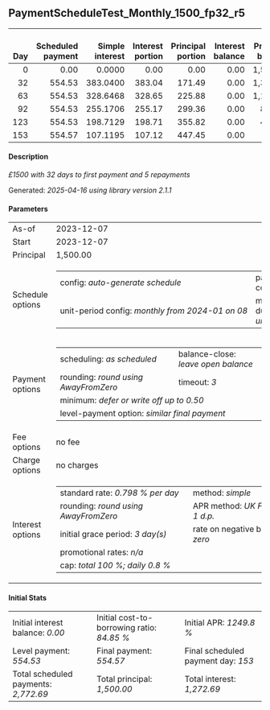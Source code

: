 <h2>PaymentScheduleTest_Monthly_1500_fp32_r5</h2>
<table>
    <thead style="vertical-align: bottom;">
        <th style="text-align: right;">Day</th>
        <th style="text-align: right;">Scheduled payment</th>
        <th style="text-align: right;">Simple interest</th>
        <th style="text-align: right;">Interest portion</th>
        <th style="text-align: right;">Principal portion</th>
        <th style="text-align: right;">Interest balance</th>
        <th style="text-align: right;">Principal balance</th>
        <th style="text-align: right;">Total simple interest</th>
        <th style="text-align: right;">Total interest</th>
        <th style="text-align: right;">Total principal</th>
    </thead>
    <tr style="text-align: right;">
        <td class="ci00">0</td>
        <td class="ci01" style="white-space: nowrap;">0.00</td>
        <td class="ci02">0.0000</td>
        <td class="ci03">0.00</td>
        <td class="ci04">0.00</td>
        <td class="ci05">0.00</td>
        <td class="ci06">1,500.00</td>
        <td class="ci07">0.0000</td>
        <td class="ci08">0.00</td>
        <td class="ci09">0.00</td>
    </tr>
    <tr style="text-align: right;">
        <td class="ci00">32</td>
        <td class="ci01" style="white-space: nowrap;">554.53</td>
        <td class="ci02">383.0400</td>
        <td class="ci03">383.04</td>
        <td class="ci04">171.49</td>
        <td class="ci05">0.00</td>
        <td class="ci06">1,328.51</td>
        <td class="ci07">383.0400</td>
        <td class="ci08">383.04</td>
        <td class="ci09">171.49</td>
    </tr>
    <tr style="text-align: right;">
        <td class="ci00">63</td>
        <td class="ci01" style="white-space: nowrap;">554.53</td>
        <td class="ci02">328.6468</td>
        <td class="ci03">328.65</td>
        <td class="ci04">225.88</td>
        <td class="ci05">0.00</td>
        <td class="ci06">1,102.63</td>
        <td class="ci07">711.6868</td>
        <td class="ci08">711.69</td>
        <td class="ci09">397.37</td>
    </tr>
    <tr style="text-align: right;">
        <td class="ci00">92</td>
        <td class="ci01" style="white-space: nowrap;">554.53</td>
        <td class="ci02">255.1706</td>
        <td class="ci03">255.17</td>
        <td class="ci04">299.36</td>
        <td class="ci05">0.00</td>
        <td class="ci06">803.27</td>
        <td class="ci07">966.8574</td>
        <td class="ci08">966.86</td>
        <td class="ci09">696.73</td>
    </tr>
    <tr style="text-align: right;">
        <td class="ci00">123</td>
        <td class="ci01" style="white-space: nowrap;">554.53</td>
        <td class="ci02">198.7129</td>
        <td class="ci03">198.71</td>
        <td class="ci04">355.82</td>
        <td class="ci05">0.00</td>
        <td class="ci06">447.45</td>
        <td class="ci07">1,165.5704</td>
        <td class="ci08">1,165.57</td>
        <td class="ci09">1,052.55</td>
    </tr>
    <tr style="text-align: right;">
        <td class="ci00">153</td>
        <td class="ci01" style="white-space: nowrap;">554.57</td>
        <td class="ci02">107.1195</td>
        <td class="ci03">107.12</td>
        <td class="ci04">447.45</td>
        <td class="ci05">0.00</td>
        <td class="ci06">0.00</td>
        <td class="ci07">1,272.6899</td>
        <td class="ci08">1,272.69</td>
        <td class="ci09">1,500.00</td>
    </tr>
</table>
<h4>Description</h4>
<p><i>£1500 with 32 days to first payment and 5 repayments</i></p>
<p>Generated: <i>2025-04-16 using library version 2.1.1</i></p>
<h4>Parameters</h4>
<table>
    <tr>
        <td>As-of</td>
        <td>2023-12-07</td>
    </tr>
    <tr>
        <td>Start</td>
        <td>2023-12-07</td>
    </tr>
    <tr>
        <td>Principal</td>
        <td>1,500.00</td>
    </tr>
    <tr>
        <td>Schedule options</td>
        <td>
            <table>
                <tr>
                    <td>config: <i>auto-generate schedule</i></td>
                    <td>payment count: <i>5</i></td>
                </tr>
                <tr>
                    <td style="white-space: nowrap;">unit-period config: <i>monthly from 2024-01 on 08</i></td>
                    <td>max duration: <i>unlimited</i></td>
                </tr>
            </table>
        </td>
    </tr>
    <tr>
        <td>Payment options</td>
        <td>
            <table>
                <tr>
                    <td>scheduling: <i>as scheduled</i></td>
                    <td>balance-close: <i>leave&nbsp;open&nbsp;balance</i></td>
                </tr>
                <tr>
                    <td>rounding: <i>round using AwayFromZero</i></td>
                    <td>timeout: <i>3</i></td>
                </tr>
                <tr>
                    <td colspan='2'>minimum: <i>defer&nbsp;or&nbsp;write&nbsp;off&nbsp;up&nbsp;to&nbsp;0.50</i></td>
                </tr>
                <tr>
                    <td colspan='2'>level-payment option: <i>similar&nbsp;final&nbsp;payment</i></td>
                </tr>
            </table>
        </td>
    </tr>
    <tr>
        <td>Fee options</td>
        <td>no fee
        </td>
    </tr>
    <tr>
        <td>Charge options</td>
        <td>no charges
        </td>
    </tr>
    <tr>
        <td>Interest options</td>
        <td>
            <table>
                <tr>
                    <td>standard rate: <i>0.798 % per day</i></td>
                    <td>method: <i>simple</i></td>
                </tr>
                <tr>
                    <td>rounding: <i>round using AwayFromZero</i></td>
                    <td>APR method: <i>UK FCA to 1 d.p.</i></td>
                </tr>
                <tr>
                    <td>initial grace period: <i>3 day(s)</i></td>
                    <td>rate on negative balance: <i>zero</i></td>
                </tr>
                <tr>
                    <td colspan="2">promotional rates: <i><i>n/a</i></i></td>
                </tr>
                <tr>
                    <td colspan="2">cap: <i>total 100 %; daily 0.8 %</td>
                </tr>
            </table>
        </td>
    </tr>
</table>
<h4>Initial Stats</h4>
<table>
    <tr>
        <td>Initial interest balance: <i>0.00</i></td>
        <td>Initial cost-to-borrowing ratio: <i>84.85 %</i></td>
        <td>Initial APR: <i>1249.8 %</i></td>
    </tr>
    <tr>
        <td>Level payment: <i>554.53</i></td>
        <td>Final payment: <i>554.57</i></td>
        <td>Final scheduled payment day: <i>153</i></td>
    </tr>
    <tr>
        <td>Total scheduled payments: <i>2,772.69</i></td>
        <td>Total principal: <i>1,500.00</i></td>
        <td>Total interest: <i>1,272.69</i></td>
    </tr>
</table>
